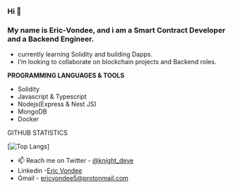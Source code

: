 ###  Hi 👋

### My name is Eric-Vondee, and i am a Smart Contract Developer and a Backend Engineer.


- currently learning Solidity and building Dapps.
- I’m looking to collaborate on blockchain projects and Backend roles.

**PROGRAMMING LANGUAGES & TOOLS**
- Solidity
- Javascript & Typescript
- Nodejs(Express & Nest JS)
- MongoDB
- Docker

GITHUB STATISTICS

[![Top Langs](https://github-readme-stats.vercel.app/api/top-langs/?username=Eric-Vondee&layout=compact)]

- 📫 Reach me on Twitter - [@knight_deve](https://twitter.com/knight_deve)
- Linkedin -[Eric Vondee](https://linkedin.com/in/eric-jr-vondee)
- Gmail - ericvondee5@protonmail.com

<!---
Eric-Vondee/Eric-Vondee is a ✨ special ✨ repository because its `README.md` (this file) appears on your GitHub profile.
You can click the Preview link to take a look at your changes.
--->
